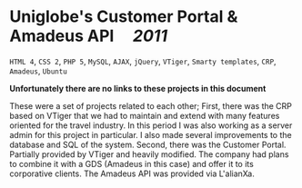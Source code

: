 # Uniglobe's Customer Portal & Amadeus API &nbsp;&nbsp;&nbsp; _2011_

`HTML 4`, `CSS 2`, `PHP 5`, `MySQL`, `AJAX`, `jQuery`, `VTiger`, `Smarty templates`, `CRP`, `Amadeus`, `Ubuntu`

**Unfortunately there are no links to these projects in this document**

These were a set of projects related to each other;
First, there was the CRP based on VTiger that we had to maintain and extend with many features oriented for the travel industry. In this period I was also working as a server admin for this project in particular. I also made several improvements to the database and SQL of the system.
Second, there was the Customer Portal. Partially provided by VTiger and heavily modified. The company had plans to combine it with a GDS (Amadeus in this case) and offer it to its corporative clients. The Amadeus API was provided via L'alianXa.
